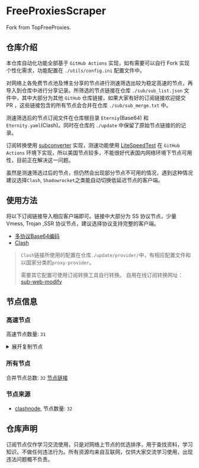 # FreeProxiesScraper

Fork from TopFreeProxies.

## 仓库介绍
本仓库自动化功能全部基于 `GitHub Actions` 实现，如有需要可以自行 Fork 实现个性化需求，功能配置在 `./utils/config.ini` 配置文件中。

对网络上各免费节点池及博主分享的节点进行测速筛选出较为稳定高速的节点，再导入到仓库中进行分享记录。所筛选的节点链接在仓库 `./sub/sub_list.json` 文件中，其中大部分为其他 `GitHub` 仓库链接，如果大家有好的订阅链接欢迎提交 PR ，这些链接包含的所有节点会合并在仓库 `./sub/sub_merge.txt` 中。

测速筛选后的节点订阅文件在仓库根目录 `Eterniy`(Base64) 和 `Eternity.yaml`(Clash)。同时在仓库的 `./update` 中保留了原始节点链接的的记录。

订阅转换使用 [subconverter](https://github.com/tindy2013/subconverter) 实现，测速功能使用 [LiteSpeedTest](https://github.com/xxf098/LiteSpeedTest) 在 `GitHub Actions` 环境下实现，所以美国节点较多，不能很好代表国内网络环境下节点可用性，目前正在解决这一问题。

虽然是测速筛选过后的节点，但仍然会出现部分节点不可用的情况，遇到这种情况建议选择`Clash`, `Shadowrocket`之类能自动切换低延迟节点的客户端。

## 使用方法
将以下订阅链接导入相应客户端即可。链接中大部分为 SS 协议节点，少量 Vmess, Trojan ,SSR 协议节点，建议选择协议支持完整的客户端。

- [多协议Base64编码](https://raw.githubusercontent.com/caijh/FreeProxiesScraper/master/Eternity)
- [Clash](https://raw.githubusercontent.com/caijh/FreeProxiesScraper/master/Eternity.yaml)

>`Clash`链接所使用的配置在仓库`./update/provider/`中，有相应配置文件和以国家分类的`proxy-provider`。
>
>需要其它配置可使用订阅转换工具自行转换。
>自用在线订阅转换网址：[sub-web-modify](https://sub.v1.mk/)

## 节点信息
### 高速节点
高速节点数量: `31`
<details>
  <summary>展开复制节点</summary>

    trojan://ttfang@50.62.194.194:2096?allowInsecure=1&sni=ttfang.fange.me&ws=1&wspath=%2525252FTelegram%252525F0%2525259F%25252587%252525A8%252525F0%2525259F%25252587%252525B3#05-0002-RELAY
    ss://YWVzLTEyOC1nY206MDE3MjFlNDMtNTM4OS00Zjk3LWIyMWMtOTAwYWJiMmJkYTll@awes35lesl.blhao0o.dpdns.org:12031#06-0024-CN
    ss://YWVzLTEyOC1nY206MDE3MjFlNDMtNTM4OS00Zjk3LWIyMWMtOTAwYWJiMmJkYTll@awes35lesl.blhao0o.dpdns.org:12034#06-0025-CN
    ss://YWVzLTEyOC1nY206MDE3MjFlNDMtNTM4OS00Zjk3LWIyMWMtOTAwYWJiMmJkYTll@awes35lesl.blhao0o.dpdns.org:12014#06-0026-CN
    ss://YWVzLTEyOC1nY206MDE3MjFlNDMtNTM4OS00Zjk3LWIyMWMtOTAwYWJiMmJkYTll@awes35lesl.blhao0o.dpdns.org:12012#06-0027-CN
    vmess://eyJ2IjoiMiIsInBzIjoiMDgtMDA1Mi1DTiIsImFkZCI6InYzNS5oZWR1aWFuLmxpbmsiLCJwb3J0IjoiMzA4MzUiLCJ0eXBlIjoibm9uZSIsImlkIjoiY2JiM2Y4NzctZDFmYi0zNDRjLTg3YTktZDE1M2JmZmQ1NDg0IiwiYWlkIjoiMiIsIm5ldCI6IndzIiwicGF0aCI6Ii9vb29vIiwiaG9zdCI6InYzNS5oZWR1aWFuLmxpbmsiLCJ0bHMiOiIifQ==
    trojan://ttfang@74.49.214.194:2096?allowInsecure=1&sni=ttfang.fange.me&ws=1&wspath=Telegram%252525F0%2525259F%25252587%252525A8%252525F0%2525259F%25252587%252525B3#08-0053-RELAY
    trojan://ttfang@45.40.149.194:2096?allowInsecure=1&sni=ttfang.fange.me&ws=1&wspath=Telegram%252525F0%2525259F%25252587%252525A8%252525F0%2525259F%25252587%252525B3#08-0055-US
    trojan://ttfang@45.40.150.194:2096?allowInsecure=1&sni=ttfang.fange.me&ws=1&wspath=Telegram%252525F0%2525259F%25252587%252525A8%252525F0%2525259F%25252587%252525B3#08-0056-US
    trojan://ttfang@45.40.147.194:2096?allowInsecure=1&sni=ttfang.fange.me&ws=1&wspath=Telegram%252525F0%2525259F%25252587%252525A8%252525F0%2525259F%25252587%252525B3#08-0057-US
    trojan://ttfang@50.62.172.194:2096?allowInsecure=1&sni=ttfang.fange.me&ws=1&wspath=Telegram%252525F0%2525259F%25252587%252525A8%252525F0%2525259F%25252587%252525B3#08-0058-US
    trojan://ttfang@5.175.141.194:2096?allowInsecure=1&sni=ttfang.fange.me&ws=1&wspath=Telegram%252525F0%2525259F%25252587%252525A8%252525F0%2525259F%25252587%252525B3#08-0059-RELAY
    trojan://ttfang@45.40.154.194:2096?allowInsecure=1&sni=ttfang.fange.me&ws=1&wspath=Telegram%252525F0%2525259F%25252587%252525A8%252525F0%2525259F%25252587%252525B3#08-0060-US
    trojan://ttfang@45.40.155.194:2096?allowInsecure=1&sni=ttfang.fange.me&ws=1&wspath=Telegram%252525F0%2525259F%25252587%252525A8%252525F0%2525259F%25252587%252525B3#08-0061-US
    trojan://ttfang@31.12.75.194:2096?allowInsecure=1&sni=ttfang.fange.me&ws=1&wspath=Telegram%252525F0%2525259F%25252587%252525A8%252525F0%2525259F%25252587%252525B3#08-0062-RELAY
    trojan://ttfang@31.43.179.194:2096?allowInsecure=1&sni=ttfang.fange.me&ws=1&wspath=Telegram%252525F0%2525259F%25252587%252525A8%252525F0%2525259F%25252587%252525B3#08-0063-RELAY
    trojan://ttfang@50.62.174.194:2096?allowInsecure=1&sni=ttfang.fange.me&ws=1&wspath=Telegram%252525F0%2525259F%25252587%252525A8%252525F0%2525259F%25252587%252525B3#08-0064-US
    trojan://tg-fq521free@45.67.215.95:443?allowInsecure=1&sni=torjan.xn--xhq44j.eu.org&ws=1&wspath=%2525252F#08-0065-RU
    trojan://ttfang@5.10.246.194:2096?allowInsecure=1&sni=ttfang.fange.me&ws=1&wspath=Telegram%252525F0%2525259F%25252587%252525A8%252525F0%2525259F%25252587%252525B3#08-0066-RELAY
    trojan://ttfang@89.116.180.194:2096?allowInsecure=1&sni=ttfang.fange.me&ws=1&wspath=Telegram%252525F0%2525259F%25252587%252525A8%252525F0%2525259F%25252587%252525B3#08-0067-RELAY
    trojan://ttfang@46.202.30.194:2096?allowInsecure=1&sni=ttfang.fange.me&ws=1&wspath=Telegram%252525F0%2525259F%25252587%252525A8%252525F0%2525259F%25252587%252525B3#08-0068-RELAY
    trojan://ttfang@45.40.148.194:2096?allowInsecure=1&sni=ttfang.fange.me&ws=1&wspath=Telegram%252525F0%2525259F%25252587%252525A8%252525F0%2525259F%25252587%252525B3#08-0069-US
    trojan://ttfang@50.62.88.194:2096?allowInsecure=1&sni=ttfang.fange.me&ws=1&wspath=Telegram%252525F0%2525259F%25252587%252525A8%252525F0%2525259F%25252587%252525B3#08-0070-US
    trojan://ttfang@77.75.199.194:2096?allowInsecure=1&sni=ttfang.fange.me&ws=1&wspath=Telegram%252525F0%2525259F%25252587%252525A8%252525F0%2525259F%25252587%252525B3#08-0071-RELAY
    trojan://ttfang@92.60.74.194:2096?allowInsecure=1&sni=ttfang.fange.me&ws=1&wspath=Telegram%252525F0%2525259F%25252587%252525A8%252525F0%2525259F%25252587%252525B3#08-0072-RELAY
    trojan://ttfang@45.12.31.194:2096?allowInsecure=1&sni=ttfang.fange.me&ws=1&wspath=Telegram%252525F0%2525259F%25252587%252525A8%252525F0%2525259F%25252587%252525B3#08-0073-RELAY
    trojan://ttfang@66.81.247.194:2096?allowInsecure=1&sni=ttfang.fange.me&ws=1&wspath=Telegram%252525F0%2525259F%25252587%252525A8%252525F0%2525259F%25252587%252525B3#08-0074-RELAY
    trojan://ttfang@72.167.230.194:2096?allowInsecure=1&sni=ttfang.fange.me&ws=1&wspath=Telegram%252525F0%2525259F%25252587%252525A8%252525F0%2525259F%25252587%252525B3#08-0075-US
    trojan://ttfang@94.247.142.194:2096?allowInsecure=1&sni=ttfang.fange.me&ws=1&wspath=Telegram%252525F0%2525259F%25252587%252525A8%252525F0%2525259F%25252587%252525B3#08-0076-RELAY
    trojan://ttfang@91.124.127.194:2096?allowInsecure=1&sni=ttfang.fange.me&ws=1&wspath=Telegram%252525F0%2525259F%25252587%252525A8%252525F0%2525259F%25252587%252525B3#08-0078-RELAY
    


</details>

### 所有节点
合并节点总数: `32`
[节点链接](https://raw.githubusercontent.com/caijh/TopFreeProxies/master/sub/sub_merge_base64.txt)

### 节点来源
- [clashnode](https://github.com/imyaoxp/clashnode), 节点数量: `32`


## 仓库声明
订阅节点仅作学习交流使用，只是对网络上节点的优选排序，用于查找资料，学习知识，不做任何违法行为。所有资源均来自互联网，仅供大家交流学习使用，出现违法问题概不负责。

